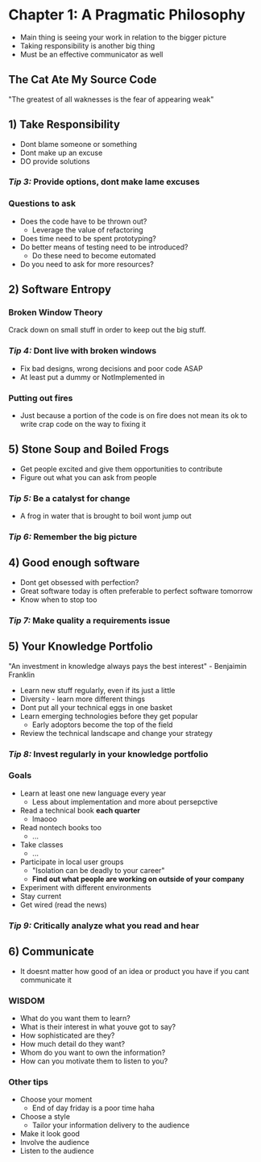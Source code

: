 # Chapter 1: A Pragmatic Philosophy

* Main thing is seeing your work in relation to the bigger picture
* Taking responsibility is another big thing
* Must be an effective communicator as well

## The Cat Ate My Source Code

"The greatest of all waknesses is the fear of appearing weak"

## 1) Take Responsibility

* Dont blame someone or something
* Dont make up an excuse
* DO provide solutions

### *Tip 3:* Provide options, dont make lame excuses

### Questions to ask

* Does the code have to be thrown out? 
  * Leverage the value of refactoring
* Does time need to be spent prototyping?
* Do better means of testing need to be introduced?
  * Do these need to become eutomated
* Do you need to ask for more resources?

## 2) Software Entropy

### Broken Window Theory

Crack down on small stuff in order to keep out the big stuff.

### *Tip 4:* Dont live with broken windows

* Fix bad designs, wrong decisions and poor code ASAP
* At least put a dummy or NotImplemented in

### Putting out fires

* Just because a portion of the code is on fire does not mean its ok to write crap code on the way to fixing it

## 5) Stone Soup and Boiled Frogs

* Get people excited and give them opportunities to contribute
* Figure out what you can ask from people

### *Tip 5:* Be a catalyst for change

* A frog in water that is brought to boil wont jump out

### *Tip 6:* Remember the big picture

## 4) Good enough software

* Dont get obsessed with perfection?
* Great software today is often preferable to perfect software tomorrow
* Know when to stop too

### *Tip 7:* Make quality a requirements issue

## 5) Your Knowledge Portfolio

"An investment in knowledge always pays the best interest" - Benjaimin Franklin

* Learn new stuff regularly, even if its just a little
* Diversity - learn more different things
* Dont put all your technical eggs in one basket
* Learn emerging technologies before they get popular
  * Early adoptors become the top of the field
* Review the technical landscape and change your strategy

### *Tip 8:* Invest regularly in your knowledge portfolio

### Goals

* Learn at least one new language every year
  * Less about implementation and more about persepctive
* Read a technical book **each quarter**
  * lmaooo
* Read nontech books too
  * ...
* Take classes
  * ...
* Participate in local user groups
  * "Isolation can be deadly to your career"
  * **Find out what people are working on outside of your company**
* Experiment with different environments
* Stay current
* Get wired (read the news)

### *Tip 9:* Critically analyze what you read and hear

## 6) Communicate

* It doesnt matter how good of an idea or product you have if you cant communicate it

### WISDOM

* What do you want them to learn?
* What is their interest in what youve got to say?
* How sophisticated are they?
* How much detail do they want?
* Whom do you want to own the information?
* How can you motivate them to listen to you?

### Other tips

* Choose your moment
  * End of day friday is a poor time haha
* Choose a style
  * Tailor your information delivery to the audience
* Make it look good
* Involve the audience
* Listen to the audience

